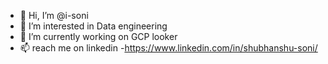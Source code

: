 - 👋 Hi, I’m @i-soni
- 👀 I’m interested in Data engineering
- 🌱 I’m currently working on  GCP looker
- 📫 reach me on linkedin -https://www.linkedin.com/in/shubhanshu-soni/

<!---
i-soni/i-soni is a ✨ special ✨ repository because its `README.md` (this file) appears on your GitHub profile.
You can click the Preview link to take a look at your changes.
--->
